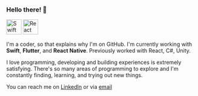 ### Hello there! 👀

<img alt="Swift" src="https://developer.apple.com/assets/elements/icons/swift/swift-64x64.png" width="40" height="40"> <img alt="React" src="https://reactnative.dev/img/header_logo.svg" width="40" height="40">

I'm a coder, so that explains why I'm on GitHub. I'm currently working with **Swift**, **Flutter**, and **React Native**. Previously worked with React, C#, Unity.

I love programming, developing and building experiences is extremely satisfying. There's so many areas of programming to explore and I'm constantly finding, learning, and trying out new things.

You can reach me on [LinkedIn](https://www.linkedin.com/in/mkdesilva/) or via [email](mailto:dev.mkdesilva@gmail.com)

